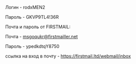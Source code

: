 
   Логин - rodxMEN2
   
   Пароль - GKVP9TL4!36R

   Почта и пароль от FIRSTMAIL:
   
   Почта - msgoqukr@firstmailler.net
   
   Пароль - ypedkdtqY8750	
   
  ссылка на вход в почту - https://firstmail.ltd/webmail/inbox
